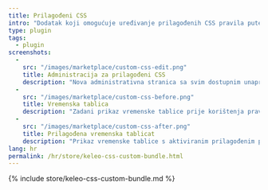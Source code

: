 ```yaml
---
title: Prilagođeni CSS
intro: "Dodatak koji omogućuje uređivanje prilagođenih CSS pravila putem administrativnog ekrana."
type: plugin
tags:
  - plugin
screenshots:
  - 
    src: "/images/marketplace/custom-css-edit.png"
    title: Administracija za prilagođeni CSS
    description: "Nova administrativna stranica sa svim dostupnim unaprijed određenim pravilima" 
  -
    src: "/images/marketplace/custom-css-before.png"
    title: Vremenska tablica
    description: "Zadani prikaz vremenske tablice prije korištenja pravila"
  - 
    src: "/images/marketplace/custom-css-after.png"
    title: Prilagođena vremenska tablicat
    description: "Prikaz vremenske tablice s aktiviranim prilagođenim pravilima: istakni aktivne zapise, sakrij zapise koji se preklapaju"
lang: hr
permalink: /hr/store/keleo-css-custom-bundle.html
---
```


{% include store/keleo-css-custom-bundle.md %}
